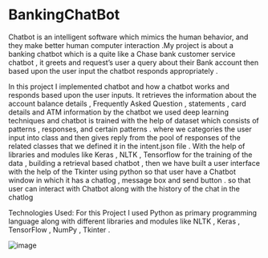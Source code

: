 # BankingChatBot

Chatbot is an intelligent software which mimics the human behavior, and they make better
human computer interaction .My project is about a banking chatbot which is a quite like a
Chase bank customer service chatbot , it greets and request’s user a query about their Bank
account then based upon the user input the chatbot responds appropriately .

In this project I implemented chatbot and how a chatbot works and responds based
upon the user inputs. It retrieves the information about the account balance details ,
Frequently Asked Question , statements , card details and ATM information by the chatbot
we used deep learning techniques and chatbot is trained with the help of dataset which
consists of patterns , responses, and certain patterns . where we categories the user input
into class and then gives reply from the pool of responses of the related classes that we
defined it in the intent.json file .
With the help of libraries and modules like Keras , NLTK , Tensorflow for the training of
the data , building a retrieval based chatbot , then we have built a user interface with the
help of the Tkinter using python so that user have a Chatbot window in which it has a
chatlog , message box and send button . so that user can interact with Chatbot along with
the history of the chat in the chatlog

Technologies Used:
For this Project I used Python as primary programming language along with
different libraries and modules like NLTK , Keras , TensorFlow , NumPy , Tkinter .

![image](https://github.com/VJ1133/BankingChatBot/assets/123354858/c64b48a7-8193-414b-990d-08065fda6002)


